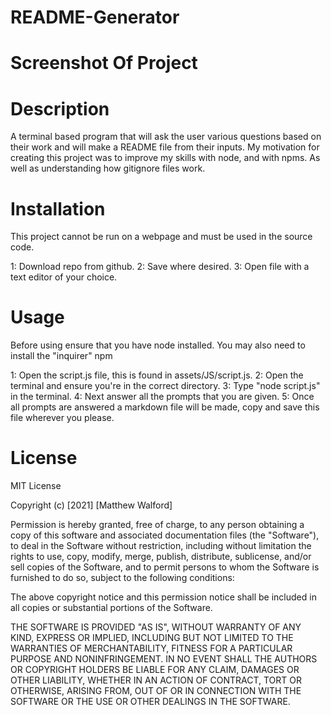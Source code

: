 # README-Generator

# Screenshot Of Project

# Description

A terminal based program that will ask the user various questions based on their work and will make a README file from their inputs.
My motivation for creating this project was to improve my skills with node, and with npms. As well as understanding how gitignore files work.

# Installation

This project cannot be run on a webpage and must be used in the source code.

1: Download repo from github. 
2: Save where desired.
3: Open file with a text editor of your choice.

# Usage

Before using ensure that you have node installed.
You may also need to install the "inquirer" npm

1: Open the script.js file, this is found in assets/JS/script.js.
2: Open the terminal and ensure you're in the correct directory.
3: Type "node script.js" in the terminal.
4: Next answer all the prompts that you are given.
5: Once all prompts are answered a markdown file will be made, copy and save this file wherever you please.

# License

MIT License

Copyright (c) [2021] [Matthew Walford]

Permission is hereby granted, free of charge, to any person obtaining a copy of this software and associated documentation files (the "Software"), to deal in the Software without restriction, including without limitation the rights to use, copy, modify, merge, publish, distribute, sublicense, and/or sell copies of the Software, and to permit persons to whom the Software is furnished to do so, subject to the following conditions:

The above copyright notice and this permission notice shall be included in all copies or substantial portions of the Software.

THE SOFTWARE IS PROVIDED "AS IS", WITHOUT WARRANTY OF ANY KIND, EXPRESS OR IMPLIED, INCLUDING BUT NOT LIMITED TO THE WARRANTIES OF MERCHANTABILITY, FITNESS FOR A PARTICULAR PURPOSE AND NONINFRINGEMENT. IN NO EVENT SHALL THE AUTHORS OR COPYRIGHT HOLDERS BE LIABLE FOR ANY CLAIM, DAMAGES OR OTHER LIABILITY, WHETHER IN AN ACTION OF CONTRACT, TORT OR OTHERWISE, ARISING FROM, OUT OF OR IN CONNECTION WITH THE SOFTWARE OR THE USE OR OTHER DEALINGS IN THE SOFTWARE.